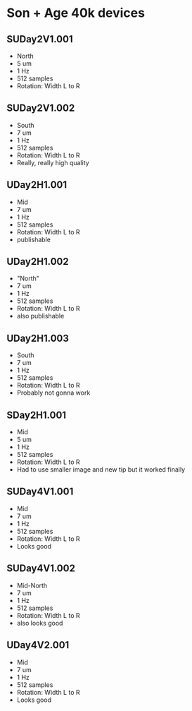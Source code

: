 # Son + Age 40k devices

## SUDay2V1.001
* North
* 5 um
* 1 Hz
* 512 samples
* Rotation: Width L to R

## SUDay2V1.002
* South
* 7 um
* 1 Hz
* 512 samples
* Rotation: Width L to R
* Really, really high quality

## UDay2H1.001
* Mid
* 7 um
* 1 Hz
* 512 samples
* Rotation: Width L to R
* publishable

## UDay2H1.002
* "North"
* 7 um
* 1 Hz
* 512 samples
* Rotation: Width L to R
* also publishable

## UDay2H1.003
* South
* 7 um
* 1 Hz
* 512 samples
* Rotation: Width L to R
* Probably not gonna work

## SDay2H1.001
* Mid
* 5 um
* 1 Hz
* 512 samples
* Rotation: Width L to R
* Had to use smaller image and new tip but it worked finally

## SUDay4V1.001
* Mid
* 7 um
* 1 Hz
* 512 samples
* Rotation: Width L to R
* Looks good

## SUDay4V1.002
* Mid-North
* 7 um
* 1 Hz
* 512 samples
* Rotation: Width L to R
* also looks good

## UDay4V2.001
* Mid
* 7 um
* 1 Hz
* 512 samples
* Rotation: Width L to R
* Looks good
